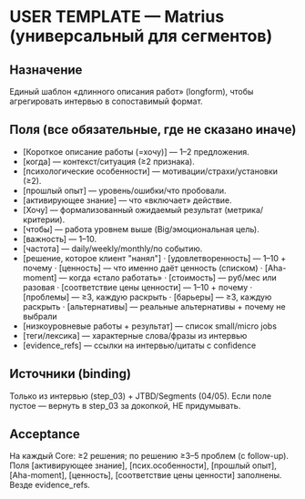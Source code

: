 # USER TEMPLATE — Matrius (универсальный для сегментов)

## Назначение
Единый шаблон «длинного описания работ» (longform), чтобы агрегировать интервью в сопоставимый формат.

## Поля (все обязательные, где не сказано иначе)
- [Короткое описание работы (=хочу)] — 1–2 предложения.
- [когда] — контекст/ситуация (≥2 признака).
- [психологические особенности] — мотивации/страхи/установки (≥2).
- [прошлый опыт] — уровень/ошибки/что пробовали.
- [активирующее знание] — что «включает» действие.
- [Хочу] — формализованный ожидаемый результат (метрика/критерии).
- [чтобы] — работа уровнем выше (Big/эмоциональная цель).
- [важность] — 1–10.
- [частота] — daily/weekly/monthly/по событию.
- [решение, которое клиент "нанял"]
  · [удовлетворенность] — 1–10 + почему
  · [ценность] — что именно даёт ценность (списком)
  · [Aha-moment] — когда «стало работать»
  · [стоимость] — руб/мес или разовая
  · [соответствие цены ценности] — 1–10 + почему
  · [проблемы] — ≥3, каждую раскрыть
  · [барьеры] — ≥3, каждую раскрыть
  · [альтернативы] — реальные альтернативы + почему не выбрали
- [низкоуровневые работы + результат] — список small/micro jobs
- [теги/лексика] — характерные слова/фразы из интервью
- [evidence_refs] — ссылки на интервью/цитаты с confidence

## Источники (binding)
Только из интервью (step_03) + JTBD/Segments (04/05). Если поле пустое — вернуть в step_03 за докопкой, НЕ придумывать.

## Acceptance
На каждый Core: ≥2 решения; по решению ≥3–5 проблем (с follow-up). Поля [активирующее знание], [псих.особенности], [прошлый опыт], [Aha-moment], [ценность], [соответствие цены ценности] заполнены. Везде evidence_refs.